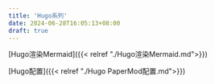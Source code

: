 ```yaml
---
title: 'Hugo系列'
date: 2024-06-28T16:05:13+08:00
draft: true
---
```


[Hugo渲染Mermaid]({{< relref "./Hugo渲染Mermaid.md">}})

[Hugo配置]({{< relref "./Hugo PaperMod配置.md">}})